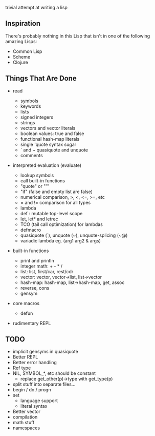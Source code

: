 trivial attempt at writing a lisp

Inspiration
-----------

There's probably nothing in this Lisp that isn't in one of the
following amazing Lisps:

* Common Lisp
* Scheme
* Clojure

Things That Are Done
--------------------
* read
  * symbols
  * keywords
  * lists
  * signed integers
  * strings
  * vectors and vector literals
  * boolean values: true and false
  * functional hash-map literals
  * single 'quote syntax sugar
  * ` and ~ quasiquote and unquote
  * comments

* interpreted evaluation (evaluate)
  * lookup symbols
  * call built-in functions
  * "quote" or "'"
  * "if" (false and empty list are false)
  * numerical comparison, >, <, <=, >=, etc
  * = and != comparison for all types
  * lambda
  * def : mutable top-level scope
  * let, let\* and letrec
  * TCO (tail call optimization) for lambdas
  * defmacro
  * quasiquote (`), unquote (~), unquote-splicing (~@)
  * variadic lambda eg. (arg1 arg2 & args)

* built-in functions
  * print and println
  * integer math: + - \* /
  * list: list, first/car, rest/cdr
  * vector: vector, vector->list, list->vector
  * hash-map: hash-map, list->hash-map, get, assoc
  * reverse, cons
  * gensym
  
* core macros
  * defun

* rudimentary REPL

TODO
----

* implicit gensyms in quasiquote
* Better REPL
* Better error handling
* Ref type
* NIL, SYMBOL\_\*, etc should be constant
  * replace get\_other(p)->type with get\_type(p)
* split stuff into separate files...
* begin / do / progn
* set
  * language support
  * literal syntax
* Better vector
* compilation
* math stuff
* namespaces

